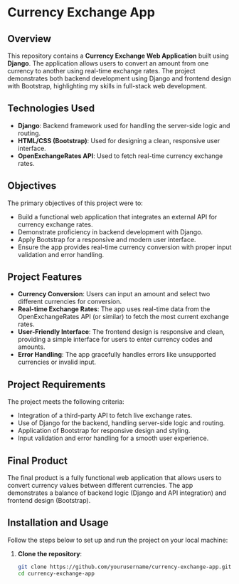 # Currency Exchange App

## Overview

This repository contains a **Currency Exchange Web Application** built using **Django**. The application allows users to convert an amount from one currency to another using real-time exchange rates. The project demonstrates both backend development using Django and frontend design with Bootstrap, highlighting my skills in full-stack web development.

## Technologies Used

- **Django**: Backend framework used for handling the server-side logic and routing.
- **HTML/CSS (Bootstrap)**: Used for designing a clean, responsive user interface.
- **OpenExchangeRates API**: Used to fetch real-time currency exchange rates.

## Objectives

The primary objectives of this project were to:

- Build a functional web application that integrates an external API for currency exchange rates.
- Demonstrate proficiency in backend development with Django.
- Apply Bootstrap for a responsive and modern user interface.
- Ensure the app provides real-time currency conversion with proper input validation and error handling.

## Project Features

- **Currency Conversion**: Users can input an amount and select two different currencies for conversion.
- **Real-time Exchange Rates**: The app uses real-time data from the OpenExchangeRates API (or similar) to fetch the most current exchange rates.
- **User-Friendly Interface**: The frontend design is responsive and clean, providing a simple interface for users to enter currency codes and amounts.
- **Error Handling**: The app gracefully handles errors like unsupported currencies or invalid input.

## Project Requirements

The project meets the following criteria:

- Integration of a third-party API to fetch live exchange rates.
- Use of Django for the backend, handling server-side logic and routing.
- Application of Bootstrap for responsive design and styling.
- Input validation and error handling for a smooth user experience.

## Final Product

The final product is a fully functional web application that allows users to convert currency values between different currencies. The app demonstrates a balance of backend logic (Django and API integration) and frontend design (Bootstrap). 

## Installation and Usage

Follow the steps below to set up and run the project on your local machine:

1. **Clone the repository**:
   ```bash
   git clone https://github.com/yourusername/currency-exchange-app.git
   cd currency-exchange-app
